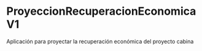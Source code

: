 # ProyeccionRecuperacionEconomicaV1
Aplicación para proyectar la recuperación económica del proyecto cabina
